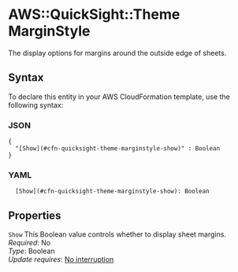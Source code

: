 # AWS::QuickSight::Theme MarginStyle<a name="aws-properties-quicksight-theme-marginstyle"></a>

The display options for margins around the outside edge of sheets\.

## Syntax<a name="aws-properties-quicksight-theme-marginstyle-syntax"></a>

To declare this entity in your AWS CloudFormation template, use the following syntax:

### JSON<a name="aws-properties-quicksight-theme-marginstyle-syntax.json"></a>

```
{
  "[Show](#cfn-quicksight-theme-marginstyle-show)" : Boolean
}
```

### YAML<a name="aws-properties-quicksight-theme-marginstyle-syntax.yaml"></a>

```
  [Show](#cfn-quicksight-theme-marginstyle-show): Boolean
```

## Properties<a name="aws-properties-quicksight-theme-marginstyle-properties"></a>

`Show` <a name="cfn-quicksight-theme-marginstyle-show"></a>
This Boolean value controls whether to display sheet margins\.  
_Required_: No  
_Type_: Boolean  
_Update requires_: [No interruption](https://docs.aws.amazon.com/AWSCloudFormation/latest/UserGuide/using-cfn-updating-stacks-update-behaviors.html#update-no-interrupt)
